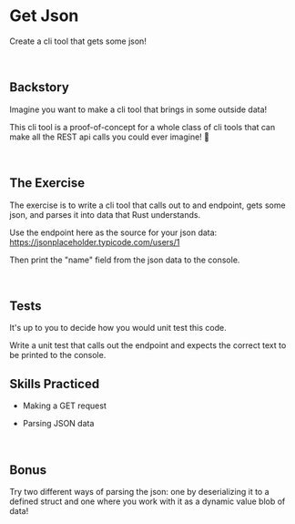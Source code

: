 # Get Json
Create a cli tool that gets some json! 

<br/>

## Backstory
Imagine you want to make a cli tool that brings in some outside data!

This cli tool is a proof-of-concept for a whole class of cli tools that can make all the REST api calls you could ever imagine! 🌈

<br/>

## The Exercise
The exercise is to write a cli tool that calls out to and endpoint, gets some json, and parses it into data that Rust understands.

Use the endpoint here as the source for your json data: https://jsonplaceholder.typicode.com/users/1

Then print the "name" field from the json data to the console.

<br/>

## Tests
It's up to you to decide how you would unit test this code.

Write a unit test that calls out the endpoint and expects the correct text to be printed to the console.
<br/>

## Skills Practiced

- Making a GET request

- Parsing JSON data

<br/>

## Bonus

Try two different ways of parsing the json: one by deserializing it to a defined struct and one where you work with it as a dynamic value blob of data!